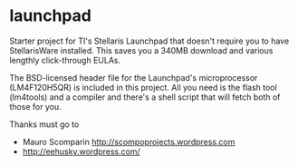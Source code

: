 launchpad
=========

Starter project for TI's Stellaris Launchpad that doesn't require you to have
StellarisWare installed. This saves you a 340MB download and various lengthly
click-through EULAs.
 
The BSD-licensed header file for the Launchpad's microprocessor (LM4F120H5QR)
is included in this project. All you need is the flash tool (lm4tools) and a
compiler and there's a shell script that will fetch both of those for you.

Thanks must go to

* Mauro Scomparin <http://scompoprojects.wordpress.com>
* http://eehusky.wordpress.com/
